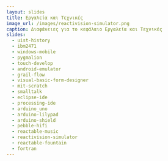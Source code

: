 ```yaml
---
layout: slides
title: Εργαλεία και Τεχνικές
image_url: /images/reactivision-simulator.png
caption: Διαφάνειες για το κεφάλαιο Εργαλεία και Τεχνικές
slides:
  - uist-history
  - ibm2471
  - windows-mobile
  - pygmalion
  - touch-develop
  - android-emulator
  - grail-flow
  - visual-basic-form-designer
  - mit-scratch
  - smalltalk
  - eclipse-ide
  - processing-ide
  - arduino_uno
  - arduino-lilypad
  - arduino-shield
  - pebble-hifi
  - reactable-music
  - reactivision-simulator
  - reactable-fountain
  - fortran
---
```


